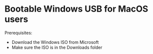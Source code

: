 # Bootable Windows USB for MacOS users

 Prerequisites:
 - Download the Windows ISO from Microsoft
 - Make sure the ISO is in the Downloads folder